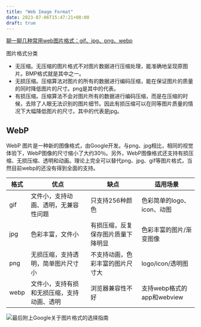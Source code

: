 ```yaml
---
title: "Web Image Format"
date: 2023-07-06T15:47:21+08:00
draft: true
---
```


[聊一聊几种常用web图片格式：gif、jpg、png、webp](https://developer.aliyun.com/article/909555)

图片格式分类

* 无压缩。无压缩的图片格式不对图片数据进行压缩处理，能准确地呈现原图片。BMP格式就是其中之一。
* 无损压缩。压缩算法对图片的所有的数据进行编码压缩，能在保证图片的质量的同时降低图片的尺寸。png是其中的代表。
* 有损压缩。压缩算法不会对图片所有的数据进行编码压缩，而是在压缩的时候，去除了人眼无法识别的图片细节。因此有损压缩可以在同等图片质量的情况下大幅降低图片的尺寸。其中的代表是jpg。

## WebP

WebP 图片是一种新的图像格式，由Google开发。与png、jpg相比，相同的视觉体验下，WebP图像的尺寸缩小了大约30％。另外，WebP图像格式还支持有损压缩、无损压缩、透明和动画。理论上完全可以替代png、jpg、gif等图片格式，当然目前webp的还没有得到全面的支持。

| 格式 | 优点 | 缺点 | 适用场景 |
| ---- | ---- | ---- | -------- |
| gif  | 文件小，支持动画、透明，无兼容性问题 | 只支持256种颜色 | 色彩简单的logo、icon、动图 |
| jpg  | 色彩丰富，文件小 | 有损压缩，反复保存图片质量下降明显 | 色彩丰富的图片/渐变图像 |
| png  | 无损压缩，支持透明，简单图片尺寸小 | 不支持动画，色彩丰富的图片尺寸大 | logo/icon/透明图 |
| webp | 文件小，支持有损和无损压缩，支持动画、透明 | 浏览器兼容性不好 | 支持webp格式的app和webview |

![最后附上Google关于图片格式的选择指南](https://p1-jj.byteimg.com/tos-cn-i-t2oaga2asx/gold-user-assets/2019/9/26/16d6b4ce00a667c6~tplv-t2oaga2asx-zoom-in-crop-mark:1304:0:0:0.awebp)